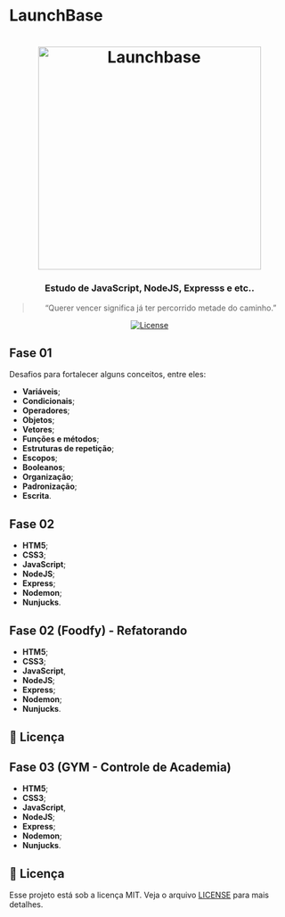 # LaunchBase


<h1 align="center">
    <img alt="Launchbase" src="https://storage.googleapis.com/golden-wind/bootcamp-launchbase/logo.png" width="400px" />
</h1>

<h3 align="center">
  Estudo de JavaScript, NodeJS, Expresss e etc..
</h3>

<blockquote align="center">“Querer vencer significa já ter percorrido metade do caminho.”</blockquote>

<p align="center">

  
  <a href="LICENSE" >
    <img alt="License" src="https://img.shields.io/badge/license-MIT-%23F8952D">
  </a>

</p>

<h2>
  Fase 01
</h2>

Desafios para fortalecer alguns conceitos, entre eles:

- **Variáveis**;
- **Condicionais**;
- **Operadores**;
- **Objetos**;
- **Vetores**;
- **Funções e métodos**;
- **Estruturas de repetição**;
- **Escopos**;
- **Booleanos**;
- **Organização**;
- **Padronização**;
- **Escrita**.

<h2>
  Fase 02
</h2>

- **HTM5**;
- **CSS3**;
- **JavaScript**;
- **NodeJS**;
- **Express**;
- **Nodemon**;
- **Nunjucks**.

<h2>
  Fase 02 (Foodfy) - Refatorando
</h2>

- **HTM5**;
- **CSS3**;
- **JavaScript**,
- **NodeJS**;
- **Express**;
- **Nodemon**;
- **Nunjucks**.

## :memo: Licença

<h2>
  Fase 03 (GYM - Controle de Academia)
</h2>

- **HTM5**;
- **CSS3**;
- **JavaScript**,
- **NodeJS**;
- **Express**;
- **Nodemon**;
- **Nunjucks**.

## :memo: Licença

Esse projeto está sob a licença MIT. Veja o arquivo [LICENSE](../LICENSE) para mais detalhes.
